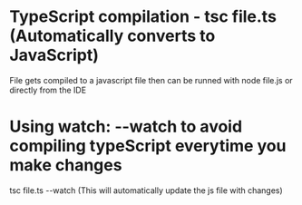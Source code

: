 # TypeScript compilation - tsc file.ts (Automatically converts to JavaScript)
 File gets compiled to a javascript file then can be runned with node file.js or directly from the IDE

# Using watch: --watch to avoid compiling typeScript everytime you make changes
  tsc file.ts --watch (This will automatically update the js file with changes) 
